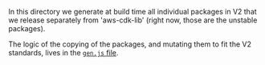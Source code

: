 In this directory we generate at build time all individual packages in V2
that we release separately from 'aws-cdk-lib'
(right now, those are the unstable packages).

The logic of the copying of the packages,
and mutating them to fit the V2 standards,
lives in the [`gen.js` file](./gen.js).
